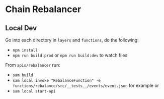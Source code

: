 # Chain Rebalancer

## Local Dev

Go into each directory in `layers` and `functions`, do the following:

- `npm install`
- `npm run build:prod` or `npm run build:dev` to watch files

From `apis/rebalancer` run:

- `sam build`
- `sam local invoke "RebalanceFunction" -e functions/rebalance/src/__tests__/events/event.json` for example
  or
- `sam local start-api`
